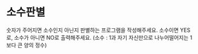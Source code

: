 # 소수판별
숫자가 주어지면 소수인지 아닌지 판별하는 프로그램을 작성해주세요.
소수이면 YES로, 소수가 아니면 NO로 출력해주세요.
(소수 : 1과 자기 자신만으로 나누어떨어지는 1보다 큰 양의 정수)